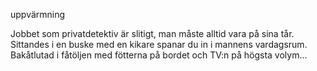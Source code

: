 uppvärmning

Jobbet som privatdetektiv är slitigt, man måste alltid vara på sina tår. Sittandes i en buske med en kikare spanar du in i mannens vardagsrum. Bakåtlutad i fåtöljen med fötterna på bordet och TV:n på högsta volym...
